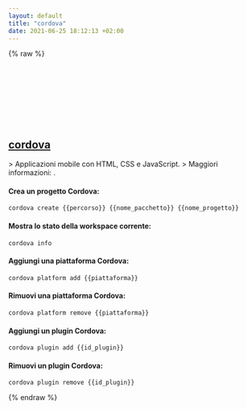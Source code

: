 ```yaml
---
layout: default
title: "cordova"
date: 2021-06-25 18:12:13 +02:00
---
```

{% raw %}
<h2 id="cordova">
  <a href="/it/common/cordova.html">cordova</a> <a href="#cordova"><svg class="icon">
    <use href="/assets/images/unicode_sprite.svg#link" />
  </svg></a>
</h2>
> Applicazioni mobile con HTML, CSS e JavaScript.
> Maggiori informazioni: <https://cordova.apache.org/docs/en/latest/guide/cli/>.

#### Crea un progetto Cordova:
```shell
cordova create {{percorso}} {{nome_pacchetto}} {{nome_progetto}}
```
#### Mostra lo stato della workspace corrente:
```shell
cordova info
```
#### Aggiungi una piattaforma Cordova:
```shell
cordova platform add {{piattaforma}}
```
#### Rimuovi una piattaforma Cordova:
```shell
cordova platform remove {{piattaforma}}
```
#### Aggiungi un plugin Cordova:
```shell
cordova plugin add {{id_plugin}}
```
#### Rimuovi un plugin Cordova:
```shell
cordova plugin remove {{id_plugin}}
```
{% endraw %}